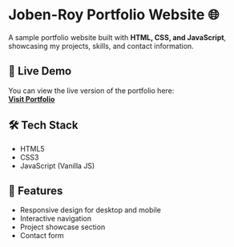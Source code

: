 # Joben-Roy Portfolio Website 🌐

A sample portfolio website built with **HTML, CSS, and JavaScript**, showcasing my projects, skills, and contact information.

## 🔗 Live Demo
You can view the live version of the portfolio here:  
[**Visit Portfolio**](https://deepak-kumar-001.github.io/Joben-Roy-portfolio/)


## 🛠️ Tech Stack
- HTML5
- CSS3
- JavaScript (Vanilla JS)

## 📂 Features
- Responsive design for desktop and mobile
- Interactive navigation
- Project showcase section
- Contact form
